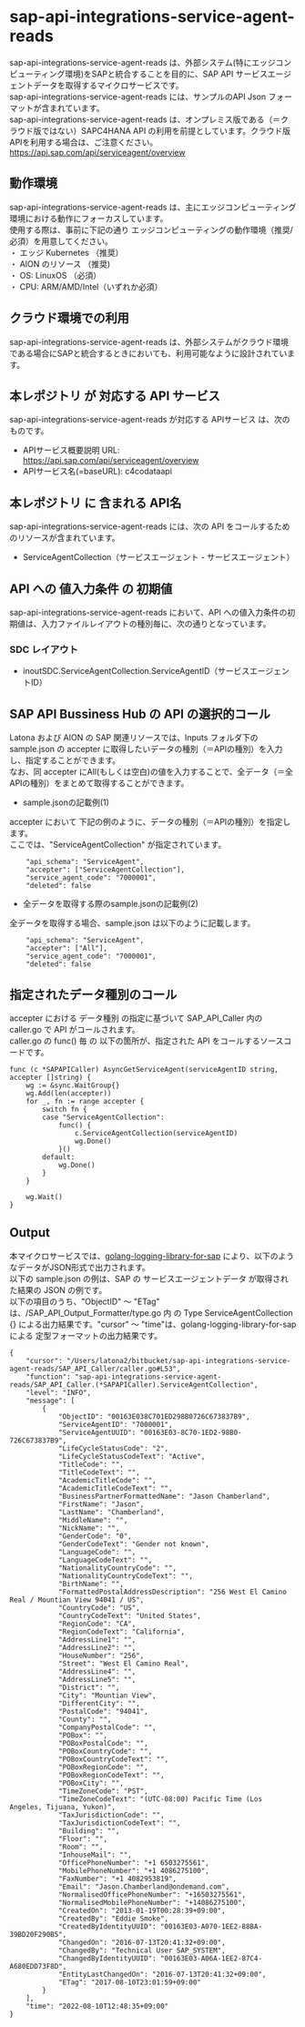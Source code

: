 # sap-api-integrations-service-agent-reads  
sap-api-integrations-service-agent-reads は、外部システム(特にエッジコンピューティング環境)をSAPと統合することを目的に、SAP API サービスエージェントデータを取得するマイクロサービスです。  
sap-api-integrations-service-agent-reads には、サンプルのAPI Json フォーマットが含まれています。  
sap-api-integrations-service-agent-reads は、オンプレミス版である（＝クラウド版ではない）SAPC4HANA API の利用を前提としています。クラウド版APIを利用する場合は、ご注意ください。  
https://api.sap.com/api/serviceagent/overview  

## 動作環境
sap-api-integrations-service-agent-reads は、主にエッジコンピューティング環境における動作にフォーカスしています。   
使用する際は、事前に下記の通り エッジコンピューティングの動作環境（推奨/必須）を用意してください。   
・ エッジ Kubernetes （推奨）    
・ AION のリソース （推奨)    
・ OS: LinuxOS （必須）    
・ CPU: ARM/AMD/Intel（いずれか必須） 

## クラウド環境での利用  
sap-api-integrations-service-agent-reads は、外部システムがクラウド環境である場合にSAPと統合するときにおいても、利用可能なように設計されています。  

## 本レポジトリ が 対応する API サービス
sap-api-integrations-service-agent-reads が対応する APIサービス は、次のものです。

* APIサービス概要説明 URL: https://api.sap.com/api/serviceagent/overview
* APIサービス名(=baseURL): c4codataapi

## 本レポジトリ に 含まれる API名
sap-api-integrations-service-agent-reads には、次の API をコールするためのリソースが含まれています。  

* ServiceAgentCollection（サービスエージェント - サービスエージェント）


## API への 値入力条件 の 初期値
sap-api-integrations-service-agent-reads において、API への値入力条件の初期値は、入力ファイルレイアウトの種別毎に、次の通りとなっています。  

### SDC レイアウト

* inoutSDC.ServiceAgentCollection.ServiceAgentID（サービスエージェントID）


## SAP API Bussiness Hub の API の選択的コール

Latona および AION の SAP 関連リソースでは、Inputs フォルダ下の sample.json の accepter に取得したいデータの種別（＝APIの種別）を入力し、指定することができます。  
なお、同 accepter にAll(もしくは空白)の値を入力することで、全データ（＝全APIの種別）をまとめて取得することができます。  

* sample.jsonの記載例(1)  

accepter において 下記の例のように、データの種別（＝APIの種別）を指定します。  
ここでは、"ServiceAgentCollection" が指定されています。    
  
```
	"api_schema": "ServiceAgent",
	"accepter": ["ServiceAgentCollection"],
	"service_agent_code": "7000001",
	"deleted": false
```
  
* 全データを取得する際のsample.jsonの記載例(2)  

全データを取得する場合、sample.json は以下のように記載します。  

```
	"api_schema": "ServiceAgent",
	"accepter": ["All"],
	"service_agent_code": "7000001",
	"deleted": false
```

## 指定されたデータ種別のコール

accepter における データ種別 の指定に基づいて SAP_API_Caller 内の caller.go で API がコールされます。  
caller.go の func() 毎 の 以下の箇所が、指定された API をコールするソースコードです。  

```
func (c *SAPAPICaller) AsyncGetServiceAgent(serviceAgentID string, accepter []string) {
	wg := &sync.WaitGroup{}
	wg.Add(len(accepter))
	for _, fn := range accepter {
		switch fn {
		case "ServiceAgentCollection":
			func() {
				c.ServiceAgentCollection(serviceAgentID)
				wg.Done()
			}()
		default:
			wg.Done()
		}
	}

	wg.Wait()
}
```

## Output  
本マイクロサービスでは、[golang-logging-library-for-sap](https://github.com/latonaio/golang-logging-library-for-sap) により、以下のようなデータがJSON形式で出力されます。  
以下の sample.json の例は、SAP の サービスエージェントデータ が取得された結果の JSON の例です。  
以下の項目のうち、"ObjectID" ～ "ETag" は、/SAP_API_Output_Formatter/type.go 内 の Type ServiceAgentCollection {} による出力結果です。"cursor" ～ "time"は、golang-logging-library-for-sap による 定型フォーマットの出力結果です。  

```
{
	"cursor": "/Users/latona2/bitbucket/sap-api-integrations-service-agent-reads/SAP_API_Caller/caller.go#L53",
	"function": "sap-api-integrations-service-agent-reads/SAP_API_Caller.(*SAPAPICaller).ServiceAgentCollection",
	"level": "INFO",
	"message": [
		{
			"ObjectID": "00163E038C701ED298B0726C673837B9",
			"ServiceAgentID": "7000001",
			"ServiceAgentUUID": "00163E03-8C70-1ED2-98B0-726C673837B9",
			"LifeCycleStatusCode": "2",
			"LifeCycleStatusCodeText": "Active",
			"TitleCode": "",
			"TitleCodeText": "",
			"AcademicTitleCode": "",
			"AcademicTitleCodeText": "",
			"BusinessPartnerFormattedName": "Jason Chamberland",
			"FirstName": "Jason",
			"LastName": "Chamberland",
			"MiddleName": "",
			"NickName": "",
			"GenderCode": "0",
			"GenderCodeText": "Gender not known",
			"LanguageCode": "",
			"LanguageCodeText": "",
			"NationalityCountryCode": "",
			"NationalityCountryCodeText": "",
			"BirthName": "",
			"FormattedPostalAddressDescription": "256 West El Camino Real / Mountian View 94041 / US",
			"CountryCode": "US",
			"CountryCodeText": "United States",
			"RegionCode": "CA",
			"RegionCodeText": "California",
			"AddressLine1": "",
			"AddressLine2": "",
			"HouseNumber": "256",
			"Street": "West El Camino Real",
			"AddressLine4": "",
			"AddressLine5": "",
			"District": "",
			"City": "Mountian View",
			"DifferentCity": "",
			"PostalCode": "94041",
			"County": "",
			"CompanyPostalCode": "",
			"POBox": "",
			"POBoxPostalCode": "",
			"POBoxCountryCode": "",
			"POBoxCountryCodeText": "",
			"POBoxRegionCode": "",
			"POBoxRegionCodeText": "",
			"POBoxCity": "",
			"TimeZoneCode": "PST",
			"TimeZoneCodeText": "(UTC-08:00) Pacific Time (Los Angeles, Tijuana, Yukon)",
			"TaxJurisdictionCode": "",
			"TaxJurisdictionCodeText": "",
			"Building": "",
			"Floor": "",
			"Room": "",
			"InhouseMail": "",
			"OfficePhoneNumber": "+1 6503275561",
			"MobilePhoneNumber": "+1 4086275100",
			"FaxNumber": "+1 4082953819",
			"Email": "Jason.Chamberland@ondemand.com",
			"NormalisedOfficePhoneNumber": "+16503275561",
			"NormalisedMobilePhoneNumber": "+14086275100",
			"CreatedOn": "2013-01-19T00:28:39+09:00",
			"CreatedBy": "Eddie Smoke",
			"CreatedByIdentityUUID": "00163E03-A070-1EE2-88BA-39BD20F290B5",
			"ChangedOn": "2016-07-13T20:41:32+09:00",
			"ChangedBy": "Technical User SAP_SYSTEM",
			"ChangedByIdentityUUID": "00163E03-A06A-1EE2-87C4-A680EDD73F8D",
			"EntityLastChangedOn": "2016-07-13T20:41:32+09:00",
			"ETag": "2017-08-10T23:01:59+09:00"
		}
	],
	"time": "2022-08-10T12:48:35+09:00"
}

```
